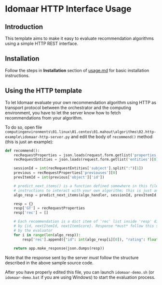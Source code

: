 # Idomaar HTTP Interface Usage

## Introduction
This template aims to make it easy to evaluate recommendation algorithms using a simple HTTP REST interface.

## Installation
Follow the steps in **Installation** section of [usage.md](usage.md) for basic installation instructions.

## Using the HTTP template
To let Idomaar evaluate your own recommendation algorithm using HTTP as transport protocol between the orchestrator and the computing environment, you have to let the server know how to fetch recommendations from your algorithm.

To do so, open file `computingenvironments\01.linux\01.centos\01.mahout\algorithms\02.http-example\idomaar-http-server.py` and edit the body of `recommend()` method (this is just an example):

```python
def recommend():
    recRequestProperties = json.loads(request.form.getlist('properties')[0])
    recRequestEntities = json.loads(request.form.getlist('entities')[0])

    sessionId = int(recRequestEntities['subject'].split(":")[1])
    previous = recRequestProperties['previouses'][0]
    prevItemId = int(previous['object']['id'])

    # predict_next_items() is a function defined somewhere in this file and contains
    # instructions to interact with your own algorithm; this is just an example!
    algo_resp = predict_next_items(algo_handler, sessionId, prevItemId, 20)

    resp = {}
    resp['GT'] = recRequestProperties
    resp['rec'] = []

    # Each recommendation is a dict item of 'rec' list inside 'resp' dict and it is formed
    # by {id, nextItemId, nextItemScore}. Response *must* follow this structure to be readable
    # by the evaluator
    for i in range(len(algo_resp)):
        resp['rec'].append({"id": int(algo_resp[i][0]), "rating": float(algo_resp[i][1]), "rank": i+1})
    
    return app.make_response(json.dumps(resp))
```

Note that the response sent by the server *must* follow the structure described in the above sample source code.

After you have properly edited this file, you can launch `idomaar-demo.sh` (or `idomaar-demo.bat` if you are using Windows) to start the evaluation process.